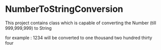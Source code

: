# NumberToStringConversion

This project contains class which is capable of converting the Number (till 999,999,999) to String 

for example : 1234 will be converted to one thousand two hundred thirty four 

